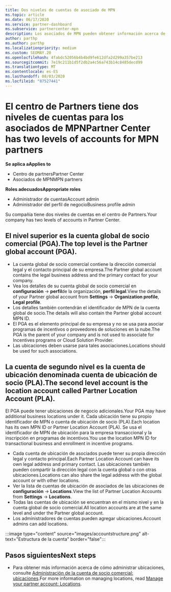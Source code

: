 ```yaml
---
title: Dos niveles de cuentas de asociado de MPN
ms.topic: article
ms.date: 06/17/2020
ms.service: partner-dashboard
ms.subservice: partnercenter-mpn
description: Los asociados de MPN pueden obtener información acerca de los dos niveles de cuentas del centro de Partners, la cuenta global de socio comercial (PGA) y la cuenta de ubicación de asociados (PLA).
author: parthp
ms.author: parthp
ms.localizationpriority: medium
ms.custom: SEOMAY.20
ms.openlocfilehash: 4fabdc52056b4b4bd9fe612dfa2d299a357be213
ms.sourcegitcommit: 7e19c211b1d5f2db2a4c56a743b14c8485decd99
ms.translationtype: MT
ms.contentlocale: es-ES
ms.lasthandoff: 08/03/2020
ms.locfileid: "87527441"
---
```

# <a name="partner-center-has-two-levels-of-accounts-for-mpn-partners"></a><span data-ttu-id="4167b-103">El centro de Partners tiene dos niveles de cuentas para los asociados de MPN</span><span class="sxs-lookup"><span data-stu-id="4167b-103">Partner Center has two levels of accounts for MPN partners</span></span>

<span data-ttu-id="4167b-104">**Se aplica a**</span><span class="sxs-lookup"><span data-stu-id="4167b-104">**Applies to**</span></span>

- <span data-ttu-id="4167b-105">Centro de partners</span><span class="sxs-lookup"><span data-stu-id="4167b-105">Partner Center</span></span>
- <span data-ttu-id="4167b-106">Asociados de MPN</span><span class="sxs-lookup"><span data-stu-id="4167b-106">MPN partners</span></span>

<span data-ttu-id="4167b-107">**Roles adecuados**</span><span class="sxs-lookup"><span data-stu-id="4167b-107">**Appropriate roles**</span></span>

- <span data-ttu-id="4167b-108">Administrador de cuentas</span><span class="sxs-lookup"><span data-stu-id="4167b-108">Account admin</span></span>
- <span data-ttu-id="4167b-109">Administrador del perfil de negocio</span><span class="sxs-lookup"><span data-stu-id="4167b-109">Business profile admin</span></span>


<span data-ttu-id="4167b-110">Su compañía tiene dos niveles de cuentas en el centro de Partners.</span><span class="sxs-lookup"><span data-stu-id="4167b-110">Your company has two levels of accounts in Partner Center.</span></span>

## <a name="the-top-level-is-the-partner-global-account-pga"></a><span data-ttu-id="4167b-111">El nivel superior es la cuenta global de socio comercial (PGA).</span><span class="sxs-lookup"><span data-stu-id="4167b-111">The top level is the Partner global account (PGA).</span></span>

- <span data-ttu-id="4167b-112">La cuenta global de socio comercial contiene la dirección comercial legal y el contacto principal de su empresa.</span><span class="sxs-lookup"><span data-stu-id="4167b-112">The Partner global account contains the legal business address and the primary contact for your company.</span></span> 
- <span data-ttu-id="4167b-113">Vea los detalles de su cuenta global de socio comercial en **configuración**  ->  **perfil**de la organización, **perfil legal**.</span><span class="sxs-lookup"><span data-stu-id="4167b-113">View the details of your Partner global account from **Settings** -> **Organization profile**, **Legal profile**.</span></span>
- <span data-ttu-id="4167b-114">Los detalles también contendrán el identificador de MPN de la cuenta global de socio.</span><span class="sxs-lookup"><span data-stu-id="4167b-114">The details will also contain the Partner global account MPN ID.</span></span> 
- <span data-ttu-id="4167b-115">El PGA es el elemento principal de su empresa y no se usa para asociar programas de incentivos o proveedores de soluciones en la nube.</span><span class="sxs-lookup"><span data-stu-id="4167b-115">The PGA is the parent of your company and is not used to associate for Incentives programs or Cloud Solution Provider.</span></span> 
- <span data-ttu-id="4167b-116">Las ubicaciones deben usarse para tales asociaciones.</span><span class="sxs-lookup"><span data-stu-id="4167b-116">Locations should be used for such associations.</span></span>

## <a name="the-second-level-account-is-the-location-account-called-partner-location-account-pla"></a><span data-ttu-id="4167b-117">La cuenta de segundo nivel es la cuenta de ubicación denominada cuenta de ubicación de socio (PLA).</span><span class="sxs-lookup"><span data-stu-id="4167b-117">The second level account is the location account called Partner Location Account (PLA).</span></span>

<span data-ttu-id="4167b-118">El PGA puede tener ubicaciones de negocio adicionales.</span><span class="sxs-lookup"><span data-stu-id="4167b-118">Your PGA may have additional business locations under it.</span></span> <span data-ttu-id="4167b-119">Cada ubicación tiene su propio identificador de MPN o cuenta de ubicación de socio (PLA).</span><span class="sxs-lookup"><span data-stu-id="4167b-119">Each location has its own MPN ID or Partner Location Account (PLA).</span></span> <span data-ttu-id="4167b-120">Se usa el identificador de MPN de ubicación para la empresa transaccional y la inscripción en programas de incentivos.</span><span class="sxs-lookup"><span data-stu-id="4167b-120">You use the location MPN ID for transactional business and enrollment in incentive programs.</span></span>

- <span data-ttu-id="4167b-121">Cada cuenta de ubicación de asociados puede tener su propia dirección legal y contacto principal.</span><span class="sxs-lookup"><span data-stu-id="4167b-121">Each Partner Location Account can have its own legal address and primary contact.</span></span> <span data-ttu-id="4167b-122">Las ubicaciones también pueden compartir la dirección legal con la cuenta global o con otras ubicaciones.</span><span class="sxs-lookup"><span data-stu-id="4167b-122">Locations can also share the legal address with the global account or with other locations.</span></span>
- <span data-ttu-id="4167b-123">Ver la lista de cuentas de ubicación de asociados de las ubicaciones de **configuración**  ->  **Locations**.</span><span class="sxs-lookup"><span data-stu-id="4167b-123">View the list of Partner Location Accounts from **Settings** -> **Locations**.</span></span>
- <span data-ttu-id="4167b-124">Todas las cuentas de ubicación se encuentran en el mismo nivel y en la cuenta global de socio comercial.</span><span class="sxs-lookup"><span data-stu-id="4167b-124">All location accounts are at the same level and under the Partner global account.</span></span>
- <span data-ttu-id="4167b-125">Los administradores de cuentas pueden agregar ubicaciones.</span><span class="sxs-lookup"><span data-stu-id="4167b-125">Account admins can add locations.</span></span>

:::image type="content" source="images/accountstructure.png" alt-text="Estructura de la cuenta" border="false":::

## <a name="next-steps"></a><span data-ttu-id="4167b-127">Pasos siguientes</span><span class="sxs-lookup"><span data-stu-id="4167b-127">Next steps</span></span>

- <span data-ttu-id="4167b-128">Para obtener más información acerca de cómo administrar ubicaciones, consulte [Administración de la cuenta de socio comercial: ubicaciones](manage-locations.md).</span><span class="sxs-lookup"><span data-stu-id="4167b-128">For more information on managing locations, read [Manage your partner account: Locations](manage-locations.md).</span></span>
